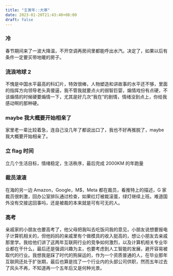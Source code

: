```yaml
---
title: "壬寅年::大寒"
date: 2023-01-20T21:43:40+08:00
draft: false
---
```


### 冷

春节期间来了一波大降温，不开空调再房间里都能呼出水汽。决定了，如果以后有条件一定要买带地暖的房子。

### 流浪地球 2

不愧是中国水平最高的科幻片，特效很棒，人物塑造和讲故事的水平还不够，里面的指挥方向领导老头真傻逼，我不管我就要点火的弱智巨婴，煽情戏份有点硬，不该煽情的时候硬要煽情一下，尤其是好几次“我在”的剧情，情绪没到点上，你给我感动啊的那种硬。

### maybe 我大概要开始相亲了

家里老一辈比较着急，连自己没几年了都说出口了，我也不好再推脱了，maybe 我大概要开始相亲了。

### 立 flag 时间

立几个生活目标，情绪稳定，生活秩序，最后完成 2000KM 的年跑量

### 裁员滚滚

在海的另一边 Amazon，Google，M$，Meta 都在裁员，看推特上的描述，G 家裁员很刺激，回办公室排队通过检查，如果红灯被裁滚蛋，绿灯继续上班。难道国外没有交接这回事吗，还是被裁的本来就是可有可无的人。

### 高考

亲戚家的小朋友也要高考了，他父母把我叫去吃饭问我的意见，小朋友说想要报电子计算机相关的，但他妈妈的亲戚里有个做模具的收入挺高的，想让小朋友去亲戚那里学。我给他们讲了这两年互联网行业的竞争如何激烈，以及计算机相关专业毕业都在干什么，最后还是强调兴趣为主，也要考虑到人工智能的发展，避开容易被取代的行业。我想我是踩了时代的狗屎运的，作为一个资质普通的人，在毕业那年互联网还处于扩张期，最后也算是找了一个行业内的头部公司供职，然而五年过去了风头不再，不知道再一个五年后又是何种光景。